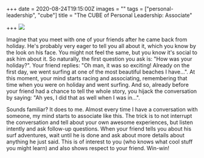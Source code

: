 +++
date = 2020-08-24T19:15:00Z
images = ""
tags = ["personal-leadership", "cube"]
title = "The CUBE of Personal Leadership: Associate"

+++
![](/uploads/cube_associate.png)

Imagine that you meet with one of your friends after he came back from holiday. He's probably very eager to tell you all about it, which you know by the look on his face. You might not feel the same, but you know it's social to ask him about it. So naturally, the first question you ask is: "How was your holiday?". Your friend replies: "Oh man, it was so exciting! Already on the first day, we went surfing at one of the most beautiful beaches I have...". At this moment, your mind starts racing and associating, remembering that time when you were on holiday and went surfing. And so, already before your friend had a chance to tell the whole story, you hijack the conversation by saying: "Ah yes, I did that as well when I was in...".

Sounds familiar? It does to me. Almost every time I have a conversation with someone, my mind starts to associate like this. The trick is to not interrupt the conversation and tell about your own awesome experiences, but listen intently and ask follow-up questions. When your friend tells you about his surf adventures, wait until he is done and ask about more details about anything he just said. This is of interest to you (who knows what cool stuff you might learn) and also shows respect to your friend. Win-win!